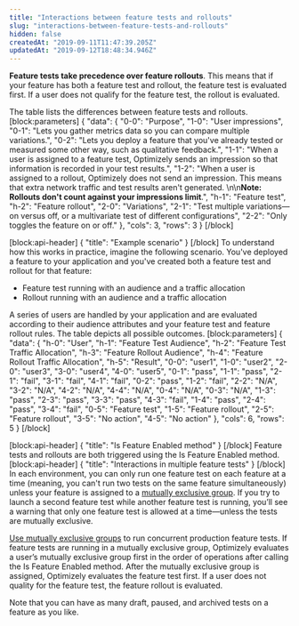 ```yaml
---
title: "Interactions between feature tests and rollouts"
slug: "interactions-between-feature-tests-and-rollouts"
hidden: false
createdAt: "2019-09-11T11:47:39.205Z"
updatedAt: "2019-09-12T18:48:34.946Z"
---
```

**Feature tests take precedence over feature rollouts**. This means that if your feature has both a feature test and rollout, the feature test is evaluated first. If a user does not qualify for the feature test, the rollout is evaluated.

The table lists the differences between feature tests and rollouts.
[block:parameters]
{
  "data": {
    "0-0": "Purpose",
    "1-0": "User impressions",
    "0-1": "Lets you gather metrics data so you can compare multiple variations.",
    "0-2": "Lets you deploy a feature that you've already tested or measured some other way, such as qualitative feedback.",
    "1-1": "When a user is assigned to a feature test, Optimizely sends an impression so that information is recorded in your test results.",
    "1-2": "When a user is assigned to a rollout, Optimizely does not send an impression. This means that extra network traffic and test results aren't generated. \n\n**Note: Rollouts don't count against your impressions limit**.",
    "h-1": "Feature test",
    "h-2": "Feature rollout",
    "2-0": "Variations",
    "2-1": "Test multiple variations—on versus off, or a multivariate test of different configurations",
    "2-2": "Only toggles the feature on or off."
  },
  "cols": 3,
  "rows": 3
}
[/block]

[block:api-header]
{
  "title": "Example scenario"
}
[/block]
To understand how this works in practice, imagine the following scenario. You've deployed a feature to your application and you've created both a feature test and rollout for that feature:

 - Feature test running with an audience and a traffic allocation
 - Rollout running with an audience and a traffic allocation

A series of users are handled by your application and are evaluated according to their audience attributes and your feature test and feature rollout rules. The table depicts all possible outcomes.
[block:parameters]
{
  "data": {
    "h-0": "User",
    "h-1": "Feature Test Audience",
    "h-2": "Feature Test Traffic Allocation",
    "h-3": "Feature Rollout Audience",
    "h-4": "Feature Rollout Traffic Allocation",
    "h-5": "Result",
    "0-0": "user1",
    "1-0": "user2",
    "2-0": "user3",
    "3-0": "user4",
    "4-0": "user5",
    "0-1": "pass",
    "1-1": "pass",
    "2-1": "fail",
    "3-1": "fail",
    "4-1": "fail",
    "0-2": "pass",
    "1-2": "fail",
    "2-2": "N/A",
    "3-2": "N/A",
    "4-2": "N/A",
    "4-4": "N/A",
    "0-4": "N/A",
    "0-3": "N/A",
    "1-3": "pass",
    "2-3": "pass",
    "3-3": "pass",
    "4-3": "fail",
    "1-4": "pass",
    "2-4": "pass",
    "3-4": "fail",
    "0-5": "Feature test",
    "1-5": "Feature rollout",
    "2-5": "Feature rollout",
    "3-5": "No action",
    "4-5": "No action"
  },
  "cols": 6,
  "rows": 5
}
[/block]

[block:api-header]
{
  "title": "Is Feature Enabled method"
}
[/block]
Feature tests and rollouts are both triggered using the Is Feature Enabled method. 
[block:api-header]
{
  "title": "Interactions in multiple feature tests"
}
[/block]
In each environment, you can only run one feature test on each feature at a time (meaning, you can't run two tests on the same feature simultaneously) unless your feature is assigned to a [mutually exclusive group](doc:use-mutual-exclusion). If you try to launch a second feature test while another feature test is running, you’ll see a warning that only one feature test is allowed at a time&mdash;unless the tests are mutually exclusive.

[Use mutually exclusive groups](doc:use-mutual-exclusion) to run concurrent production feature tests. If feature tests are running in a mutually exclusive group, Optimizely evaluates a user’s mutually exclusive group first in the order of operations after calling the Is Feature Enabled method. After the mutually exclusive group is assigned, Optimizely evaluates the feature test first. If a user does not quality for the feature test, the feature rollout is evaluated.

Note that you can have as many draft, paused, and archived tests on a feature as you like.